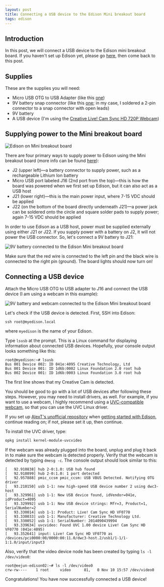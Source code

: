 ```yaml
---
layout: post
title: Connecting a USB device to the Edison Mini breakout board
tags: edison
---
```


## Introduction

In this post, we will connect a USB device to the Edison mini breakout board. If you haven't set up Edison yet, please go <a href="/blog/2014/10/29/getting-started-with-intel-edison-on-os-x/">here</a>, then come back to this post.

## Supplies

These are the supplies you will need:

* Micro USB OTG to USB Adapter (like this <a href="http://www.frys.com/product/7582626?site=sr:SEARCH:MAIN_RSLT_PG">one</a>)
* 9V battery snap connector (like this <a href="https://www.sparkfun.com/products/91">one</a>; in my case, I soldered a 2-pin connector to a snap connector with open leads)
* 9V battery
* A USB device (I'm using the <a href="http://www.amazon.com/Creative-Live-Sync-720P-Webcam/dp/B0092QJRPC/ref=sr_1_4?s=pc&ie=UTF8&qid=1415288513&sr=1-4">Creative Live! Cam Sync HD 720P Webcam</a>)

## Supplying power to the Mini breakout board

<img src="/assets/img/edison/edison-mini-board-on-table.jpg" class="img-responsive-extra-margin" alt="Edison on Mini breakout board">

There are four primary ways to supply power to Edison using the Mini breakout board (more info can be found <a href="https://communities.intel.com/docs/DOC-23252">here</a>):

* J2 (upper left)&mdash;a battery connector to supply power, such as a rechargeable Lithium Ion battery
* Micro USB port labeled J16 (2nd port from the top)&mdash;this is how the board was powered when we first set up Edison, but it can also act as a USB host
* J21 (lower right)&mdash;this is the main power input, where 7-15 VDC should be applied
* J22 (on the bottom of the board directly underneath J21)&mdash;a power jack can be soldered onto the circle and square solder pads to supply power; again 7-15 VDC should be applied

In order to use Edison as a USB host, power must be supplied externally using either J21 or J22. If you supply power with a battery on J2, it will not power the USB connector. So, let's connect a 9V battery to J21:

<img src="/assets/img/edison/edison-mini-9v.jpg" class="img-responsive-extra-margin" alt="9V battery connected to the Edison Mini breakout board">

Make sure that the red wire is connected to the left pin and the black wire is connected to the right pin (ground). The board lights should now turn on!

## Connecting a USB device

Attach the Micro USB OTG to USB adapter to J16 and connect the USB device (I am using a webcam in this example):

<img src="/assets/img/edison/edison-mini-9v-webcam.jpg" class="img-responsive-extra-margin" alt="9V battery and webcam connected to the Edison Mini breakout board">

Let's check if the USB device is detected. First, SSH into Edison:

    ssh root@myedison.local

where `myedison` is the name of your Edison.

Type `lsusb` at the prompt. This is a Linux command for displaying information about connected USB devices. Hopefully, your console output looks something like this:

```
root@myedison:~# lsusb
Bus 001 Device 002: ID 041e:4095 Creative Technology, Ltd
Bus 001 Device 001: ID 1d6b:0002 Linux Foundation 2.0 root hub
Bus 002 Device 001: ID 1d6b:0003 Linux Foundation 3.0 root hub
```

The first line shows that my Creative Cam is detected.

You should be good to go with a lot of USB devices after following these steps. However, you may need to install drivers, as well. For example, if you want to use a webcam, I highly recommend using a <a href="http://www.ideasonboard.org/uvc/">UVC-compatible webcam</a>, so that you can use the UVC Linux driver.

If you set up <a href="http://alextgalileo.altervista.org/edison-package-repo-configuration-instructions.html">AlexT's unofficial repository</a> when <a href="/blog/2014/10/29/getting-started-with-intel-edison-on-os-x/">getting started with Edison</a>, continue reading on; if not, please set it up, then continue.

To install the UVC driver, type:

```bash
opkg install kernel-module-uvcvideo
```

If the webcam was already plugged into the board, unplug and plug it back in to make sure the webcam is detected properly.
Verify that the webcam is detected by typing `dmesg -c`. The console output should look similar to this:

```
[   92.910838] hub 2-0:1.0: USB hub found
[   92.910899] hub 2-0:1.0: 1 port detected
[   92.957888] pmic_ccsm pmic_ccsm: USB VBUS Detected. Notifying OTG driver
[   93.210150] usb 1-1: new high-speed USB device number 2 using dwc3-host
[   93.329961] usb 1-1: New USB device found, idVendor=041e, idProduct=4095
[   93.329992] usb 1-1: New USB device strings: Mfr=3, Product=1, SerialNumber=2
[   93.330014] usb 1-1: Product: Live! Cam Sync HD VF0770
[   93.330033] usb 1-1: Manufacturer: Creative Technology Ltd.
[   93.330052] usb 1-1: SerialNumber: 2014090439994
[   93.339634] uvcvideo: Found UVC 1.00 device Live! Cam Sync HD VF0770 (041e:4095)
[   93.352641] input: Live! Cam Sync HD VF0770 as /devices/pci0000:00/0000:00:11.0/dwc3-host.2/usb1/1-1/1-1:1.0/input/input3
```

Also, verify that the video device node has been created by typing `ls -l /dev/video0`:

```
root@eejun-edison02:~# ls -l /dev/video0
crw-rw----    1 root     video      81,   0 Nov 10 15:57 /dev/video0
```

Congratulations! You have now successfully connected a USB device!
